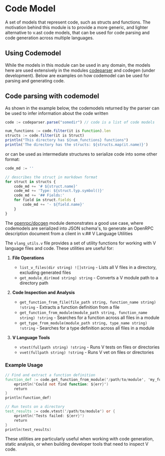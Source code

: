 # Code Model

A set of models that represent code, such as structs and functions. The motivation behind this module is to provide a more generic, and lighter alternative to v.ast code models, that can be used for code parsing and code generation across multiple languages.

## Using Codemodel

While the models in this module can be used in any domain, the models here are used extensively in the modules [codeparser](../codeparser/) and codegen (under development). Below are examples on how codemodel can be used for parsing and generating code.
## Code parsing with codemodel

As shown in the example below, the codemodels returned by the parser can be used to infer information about the code written

```js
code := codeparser.parse("somedir") // code is a list of code models

num_functions := code.filter(it is Function).len
structs := code.filter(it is Struct)
println("This directory has ${num_functions} functions")
println('The directory has the structs: ${structs.map(it.name)}')

```

or can be used as intermediate structures to serialize code into some other format:

```js
code_md := ''

// describes the struct in markdown format
for struct in structs {
    code_md += '# ${struct.name}'
    code_md += 'Type: ${struct.typ.symbol()}'
    code_md += '## Fields:'
    for field in struct.fields {
        code_md += '- ${field.name}'
    }
}
```

The [openrpc/docgen](../openrpc/docgen/) module demonstrates a good use case, where codemodels are serialized into JSON schema's, to generate an OpenRPC description document from a client in v.## V Language Utilities

The `vlang_utils.v` file provides a set of utility functions for working with V language files and code. These utilities are useful for:

1. **File Operations**
   - `list_v_files(dir string) ![]string` - Lists all V files in a directory, excluding generated files
   - `get_module_dir(mod string) string` - Converts a V module path to a directory path

2. **Code Inspection and Analysis**
   - `get_function_from_file(file_path string, function_name string) !string` - Extracts a function definition from a file
   - `get_function_from_module(module_path string, function_name string) !string` - Searches for a function across all files in a module
   - `get_type_from_module(module_path string, type_name string) !string` - Searches for a type definition across all files in a module

3. **V Language Tools**
   - `vtest(fullpath string) !string` - Runs V tests on files or directories
   - `vvet(fullpath string) !string` - Runs V vet on files or directories

### Example Usage

```v
// Find and extract a function definition
function_def := code.get_function_from_module('/path/to/module', 'my_function') or {
    eprintln('Could not find function: ${err}')
    return
}
println(function_def)

// Run tests on a directory
test_results := code.vtest('/path/to/module') or {
    eprintln('Tests failed: ${err}')
    return
}
println(test_results)
```

These utilities are particularly useful when working with code generation, static analysis, or when building developer tools that need to inspect V code.
